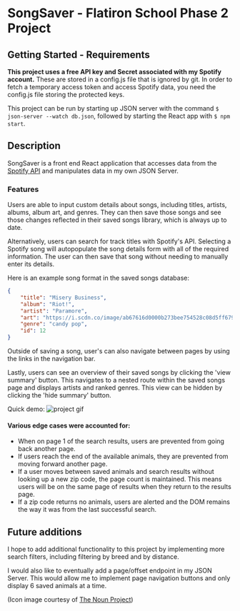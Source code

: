 # SongSaver - Flatiron School Phase 2 Project

## Getting Started - Requirements

**This project uses a free API key and Secret associated with my Spotify account.** These are stored in a config.js file that is ignored by git. In order to fetch a temporary access token and access Spotify data, you need the config.js file storing the protected keys.

This project can be run by starting up JSON server with the command `$ json-server --watch db.json`, followed by starting the React app with `$ npm start`.

## Description

SongSaver is a front end React application that accesses data from the [Spotify API](https://developer.spotify.com/documentation/web-api) and manipulates data in my own JSON Server.

### Features

Users are able to input custom details about songs, including titles, artists, albums, album art, and genres. They can then save those songs and see those changes reflected in their saved songs library, which is always up to date.

Alternatively, users can search for track titles with Spotify's API. Selecting a Spotify song will autopopulate the song details form with all of the required information. The user can then save that song without needing to manually enter its details.

Here is an example song format in the saved songs database:

```JSON
{
    "title": "Misery Business",
    "album": "Riot!",
    "artist": "Paramore",
    "art": "https://i.scdn.co/image/ab67616d0000b273bee754528c08d5ff6799a1eb",
    "genre": "candy pop",
    "id": 12
}
```

Outside of saving a song, user's can also navigate between pages by using the links in the navigation bar.

Lastly, users can see an overview of their saved songs by clicking the 'view summary' button. This navigates to a nested route within the saved songs page and displays artists and ranked genres. This view can be hidden by clicking the 'hide summary' button.

Quick demo:
![project gif](https://github.com/khamerling-potts/phase-2-project/blob/main/src/demo.gif)

#### Various edge cases were accounted for:

- When on page 1 of the search results, users are prevented from going back another page.
- If users reach the end of the available animals, they are prevented from moving forward another page.
- If a user moves between saved animals and search results without looking up a new zip code, the page count is maintained. This means users will be on the same page of results when they return to the results page.
- If a zip code returns no animals, users are alerted and the DOM remains the way it was from the last successful search.

## Future additions

I hope to add additional functionality to this project by implementing more search filters, including filtering by breed and by distance.

I would also like to eventually add a page/offset endpoint in my JSON Server. This would allow me to implement page navigation buttons and only display 6 saved animals at a time.

(Icon image courtesy of [The Noun Project](https://thenounproject.com/))
